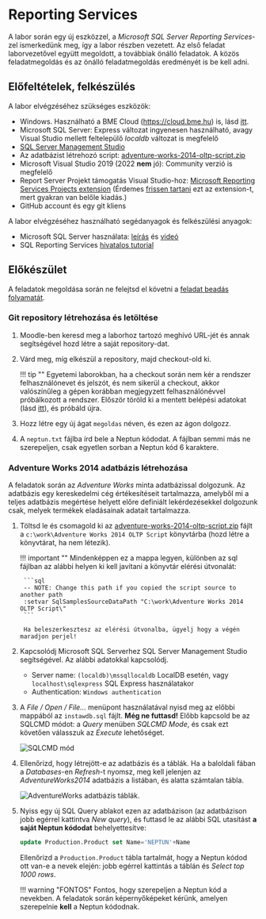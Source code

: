 # Reporting Services

A labor során egy új eszközzel, a _Microsoft SQL Server Reporting Services_-zel ismerkedünk meg, így a labor részben vezetett. Az első feladat laborvezetővel együtt megoldott, a továbbiak önálló feladatok. A közös feladatmegoldás és az önálló feladatmegoldás eredményét is be kell adni.

## Előfeltételek, felkészülés

A labor elvégzéséhez szükséges eszközök:

- Windows. Használható a BME Cloud (<https://cloud.bme.hu>) is, lásd [itt](../bme-cloud-vm.md).
- Microsoft SQL Server: Express változat ingyenesen használható, avagy Visual Studio mellett feltelepülő _localdb_ változat is megfelelő
- [SQL Server Management Studio](https://docs.microsoft.com/en-us/sql/ssms/download-sql-server-management-studio-ssms)
- Az adatbázist létrehozó script: [adventure-works-2014-oltp-script.zip](adventure-works-2014-oltp-script.zip)
- Microsoft Visual Studio 2019 (2022 **nem** jó): Community verzió is megfelelő
- Report Server Projekt támogatás Visual Studio-hoz: [Microsoft Reporting Services Projects extension](https://marketplace.visualstudio.com/items?itemName=ProBITools.MicrosoftReportProjectsforVisualStudio) (Érdemes [frissen tartani](https://docs.microsoft.com/en-us/visualstudio/extensibility/how-to-update-a-visual-studio-extension?view=vs-2019) ezt az extension-t, mert gyakran van belőle kiadás.)
- GitHub account és egy git kliens

A labor elvégzéséhez használható segédanyagok és felkészülési anyagok:

- Microsoft SQL Server használata: [leírás](https://bmeviauac01.github.io/adatvezerelt/db/mssql/) és [videó](https://web.microsoftstream.com/video/e3a83d16-b5c4-4fe9-b027-703347951621)
- SQL Reporting Services [hivatalos tutorial](https://docs.microsoft.com/en-us/sql/reporting-services/create-a-basic-table-report-ssrs-tutorial)

## Előkészület

A feladatok megoldása során ne felejtsd el követni a [feladat beadás folyamatát](../GitHub.md).

### Git repository létrehozása és letöltése

1. Moodle-ben keresd meg a laborhoz tartozó meghívó URL-jét és annak segítségével hozd létre a saját repository-dat.

1. Várd meg, míg elkészül a repository, majd checkout-old ki.

    !!! tip ""
        Egyetemi laborokban, ha a checkout során nem kér a rendszer felhasználónevet és jelszót, és nem sikerül a checkout, akkor valószínűleg a gépen korábban megjegyzett felhasználónévvel próbálkozott a rendszer. Először töröld ki a mentett belépési adatokat (lásd [itt](../GitHub-credentials.md)), és próbáld újra.

1. Hozz létre egy új ágat `megoldas` néven, és ezen az ágon dolgozz.

1. A `neptun.txt` fájlba írd bele a Neptun kódodat. A fájlban semmi más ne szerepeljen, csak egyetlen sorban a Neptun kód 6 karaktere.

### Adventure Works 2014 adatbázis létrehozása

A feladatok során az _Adventure Works_ minta adatbázissal dolgozunk. Az adatbázis egy kereskedelmi cég értékesítéseit tartalmazza, amelyből mi a teljes adatbázis megértése helyett előre definiált lekérdezésekkel dolgozunk csak, melyek termékek eladásainak adatait tartalmazza.

1. Töltsd le és csomagold ki az [adventure-works-2014-oltp-script.zip](adventure-works-2014-oltp-script.zip) fájlt a `c:\work\Adventure Works 2014 OLTP Script` könyvtárba (hozd létre a könyvtárat, ha nem létezik).

    !!! important ""
        Mindenképpen ez a mappa legyen, különben az sql fájlban az alábbi helyen ki kell javítani a könyvtár elérési útvonalát:

        ```sql
        -- NOTE: Change this path if you copied the script source to another path
        :setvar SqlSamplesSourceDataPath "C:\work\Adventure Works 2014 OLTP Script\"
        ```

        Ha beleszerkesztesz az elérési útvonalba, ügyelj hogy a végén maradjon perjel!

1. Kapcsolódj Microsoft SQL Serverhez SQL Server Management Studio segítségével. Az alábbi adatokkal kapcsolódj.

    - Server name: `(localdb)\mssqllocaldb` LocalDB esetén, vagy `localhost\sqlexpress` SQL Express használatakor
    - Authentication: `Windows authentication`

1. A _File / Open / File..._ menüpont használatával nyisd meg az előbbi mappából az `instawdb.sql` fájlt. **Még ne futtasd!** Előbb kapcsold be az SQLCMD módot: a _Query_ menüben _SQLCMD Mode_, és csak ezt követően válasszuk az _Execute_ lehetőséget.

    ![SQLCMD mód](../images/sql-management-sqlcmd-mode.png)

1. Ellenőrizd, hogy létrejött-e az adatbázis és a táblák. Ha a baloldali fában a _Databases_-en _Refresh_-t nyomsz, meg kell jelenjen az _AdventureWorks2014_ adatbázis a listában, és alatta számtalan tábla.

    ![AdventureWorks adatbázis táblák](../images/reportingservices/rs-adventureworks-tablak.png).

1. Nyiss egy új SQL Query ablakot ezen az adatbázison (az adatbázison jobb egérrel kattintva _New query_), és futtasd le az alábbi SQL utasítást **a saját Neptun kódodat** behelyettesítve:

    ```sql
    update Production.Product set Name='NEPTUN'+Name
    ```

    Ellenőrizd a `Production.Product` tábla tartalmát, hogy a Neptun kódod ott van-e a nevek elején: jobb egérrel kattintás a táblán és _Select top 1000 rows_.

    !!! warning "FONTOS"
        Fontos, hogy szerepeljen a Neptun kód a nevekben. A feladatok során képernyőképeket kérünk, amelyen szerepelnie **kell** a Neptun kódodnak.
